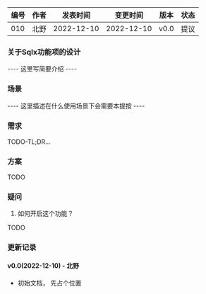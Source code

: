 | 编号 | 作者 | 发表时间 | 变更时间 | 版本 | 状态 |
| ----- | ----- | ----- | ----- | ----- | ----- |
| 010| 北野 | 2022-12-10 | 2022-12-10 | v0.0 | 提议 |

### 关于Sqlx功能项的设计
 ---- 这里写简要介绍 ----

### 场景

 ---- 这里描述在什么使用场景下会需要本提按 ----

### 需求
  
TODO-TL;DR...
 
### 方案

TODO

### 疑问

1. 如何开启这个功能？   

TODO

### 更新记录
#### v0.0(2022-12-10) - 北野
* 初始文档， 先占个位置
